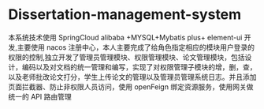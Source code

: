 # Dissertation-management-system
本系统技术使用 SpringCloud alibaba +MYSQL+Mybatis plus+ element-ui  开发,主要使用 nacos  注册中心，本人主要完成了给角色指定相应的模块用户登录的权限的控制,独立开发了管理员管理模块、权限管理模块、论文管理模块，包括设计，编码以及对文档的统一管理和编写，实现了对权限管理子模块的增，删，查，以及老师批改论文打分，学生上传论文的管理以及管理员管理系统日志。并且添加页面拦截器、防止非权限人员访问，使用 openFeign  绑定资源服务，使用网关做统一的 API  路由管理
